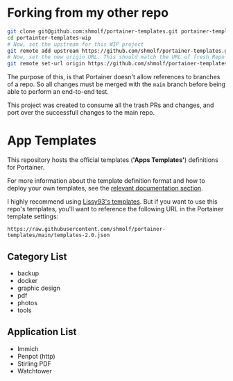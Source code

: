 # Forking from my other repo
```sh
git clone git@github.com:shmolf/portainer-templates.git portainer-templates-wip
cd portainter-templates-wip
# Now, set the upstream for this WIP project
git remote add upstream https://github.com/shmolf/portainer-templates.git
# Now, set the new origin URL. This should match the URL of fresh Repo you'll need to create in Github.
git remote set-url origin https://github.com/shmolf/portainer-templates-wip.git
```

The purpose of this, is that Portainer doesn't allow references to branches of a repo.
So all changes must be merged with the `main` branch before being able to perform an end-to-end test.

This project was created to consume all the trash PRs and changes, and port over the successfull changes to the main repo.

# App Templates

This repository hosts the official templates (**'Apps Templates'**) definitions for Portainer.

For more information about the template definition format and how to deploy your own templates, see the [relevant documentation section](https://documentation.portainer.io/v2.0/templates/deploy_stack/).


I highly recommend using [Lissy93's templates](https://github.com/Lissy93/portainer-templates).
But if you want to use this repo's templates, you'll want to reference the following URL in the Portainer template settings:
```
https://raw.githubusercontent.com/shmolf/portainer-templates/main/templates-2.0.json
```

## Category List
<!--
Acquired by pasting the template JSON into browser DevTools, then running:
```js
console.log('- ' + Array.from(new Set(json.templates.flatMap((t) => t.categories))).sort().join('\n- '))
```
-->
- backup
- docker
- graphic design
- pdf
- photos
- tools

## Application List
<!--
Acquired by pasting the template JSON into browser DevTools, then running:
```js
console.log('- ' + Array.from(new Set(json.templates.map((t) => t.title))).sort().join('\n- '))
```
-->
- Immich
- Penpot (http)
- Stirling PDF
- Watchtower
